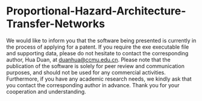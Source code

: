 # Proportional-Hazard-Architecture-Transfer-Networks
We would like to inform you that the software being presented is currently in the process of applying for a patent. If you require the exe executable file and supporting data, please do not hesitate to contact the corresponding author, Hua Duan, at duanhua@ccmu.edu.cn. Please note that the publication of the software is solely for peer review and communication purposes, and should not be used for any commercial activities. Furthermore, if you have any academic research needs, we kindly ask that you contact the corresponding author in advance. Thank you for your cooperation and understanding.
